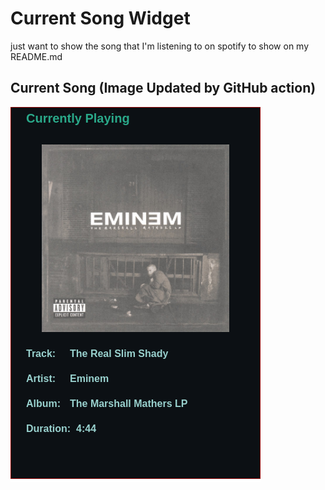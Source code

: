 # Current Song Widget
just want to show the song that I'm listening to on spotify to show on my README.md

## Current Song (Image Updated by GitHub action)
![](songs-pictures/image111.png)

